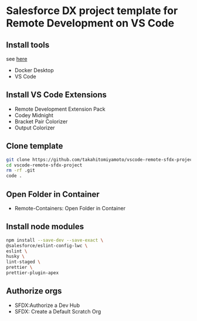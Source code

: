 # Salesforce DX project template for Remote Development on VS Code

## Install tools

see [here](https://forcedotcom.github.io/salesforcedx-vscode/articles/user-guide/remote-development#install)

- Docker Desktop
- VS Code

## Install VS Code Extensions

- Remote Development Extension Pack
- Codey Midnight
- Bracket Pair Colorizer
- Output Colorizer

## Clone template

```sh
git clone https://github.com/takahitomiyamoto/vscode-remote-sfdx-project.git
cd vscode-remote-sfdx-project
rm -rf .git
code .
```

## Open Folder in Container

- Remote-Containers: Open Folder in Container

## Install node modules

```sh
npm install --save-dev --save-exact \
@salesforce/eslint-config-lwc \
eslint \
husky \
lint-staged \
prettier \
prettier-plugin-apex
```

## Authorize orgs

- SFDX:Authorize a Dev Hub
- SFDX: Create a Default Scratch Org
